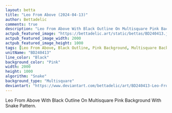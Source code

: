 ```yaml
---
layout: betta
title: "Leo From Above (2024-04-13)"
author: Bettadelic
comments: true
description: "Leo From Above With Black Outline On Multisquare Pink Background With Snake Pattern."
actpub_featured_image: "https://bettadelic.art/static/bettas/BD240413.jpg"
actpub_featured_image_width: 2000
actpub_featured_image_height: 1000
tags: [Leo From Above, Black Outline, Pink Background, Multisquare Background Pattern, Snake Pattern, April 2024]
unitName: "BD240413"
line_color: "Black"
background_color: "Pink"
width: 2000
height: 1000
algorithm: "Snake"
background_type: "Multisquare"
deviantart: "https://www.deviantart.com/bettadelic/art/BD240413-Leo-From-Above-2024-04-13-1041828107"
---
```


Leo From Above With Black Outline On Multisquare Pink Background With Snake Pattern.
